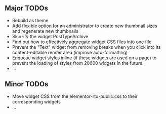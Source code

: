 ## Major TODOs

* Rebuild as theme
* Add flexible option for an administrator to create new thumbnail sizes and regenerate new thumbnails
* Skin-ify the widget PostTypeArchive
* Find out how to effectively aggregate widget CSS files into one file
* Prevent the "Text" widget from removing breaks when you click into its content-editable render area (improve 
auto-formatting)
* Enqueue widget styles inline (if these widgets are used on a page) to prevent the loading of styles from 20000 
widgets in the future.
* ...

## Minor TODOs

* Move widget CSS from the elementor-rto-public.css to their corresponding widgets
* ...

